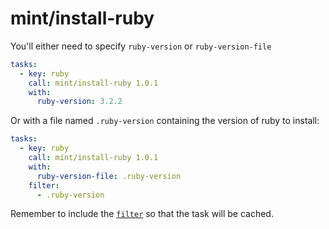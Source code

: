 # mint/install-ruby

You'll either need to specify `ruby-version` or `ruby-version-file`


```yaml
tasks:
  - key: ruby
    call: mint/install-ruby 1.0.1
    with:
      ruby-version: 3.2.2
```

Or with a file named `.ruby-version` containing the version of ruby to install:

```yaml
tasks:
  - key: ruby
    call: mint/install-ruby 1.0.1
    with:
      ruby-version-file: .ruby-version
    filter:
      - .ruby-version
```

Remember to include the [`filter`](https://www.rwx.com/docs/mint/filtering-files) so that the task will be cached.

